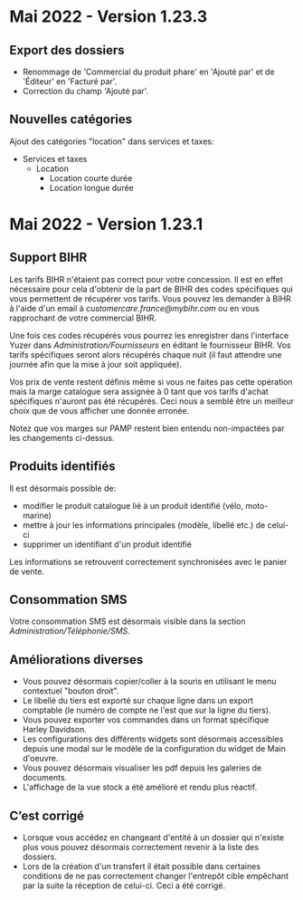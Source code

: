 # Mai 2022 - Version 1.23.3

## Export des dossiers

* Renommage de 'Commercial du produit phare' en 'Ajouté par' et de 'Éditeur' en 'Facturé par'.
* Correction du champ 'Ajouté par'.

## Nouvelles catégories

Ajout des catégories "location" dans services et taxes:

* Services et taxes
    * Location
        * Location courte durée
        * Location longue durée

# Mai 2022 - Version 1.23.1

## Support BIHR

Les tarifs BIHR n'étaient pas correct pour votre concession. Il est en effet nécessaire pour cela d'obtenir de la part de BIHR des codes spécifiques qui vous permettent de récupérer vos tarifs.
Vous pouvez les demander à BIHR à l'aide d'un email à _customercare.france@mybihr.com_ ou en vous rapprochant de votre commercial BIHR.

Une fois ces codes récupérés vous pourrez les enregistrer dans l'interface Yuzer dans _Administration/Fournisseurs_ en éditant le fournisseur BIHR. Vos tarifs spécifiques seront alors récupérés chaque nuit (il faut attendre une journée afin que la mise à jour soit appliquée).

Vos prix de vente restent définis même si vous ne faites pas cette opération mais la marge catalogue sera assignée à 0 tant que vos tarifs d'achat spécifiques n'auront pas été récupérés. Ceci nous a semblé être un meilleur choix que de vous afficher une donnée erronée.

Notez que vos marges sur PAMP restent bien entendu non-impactées par les changements ci-dessus.

## Produits identifiés

Il est désormais possible de:

- modifier le produit catalogue lié à un produit identifié (vélo, moto-marine)
- mettre à jour les informations principales (modèle, libellé etc.) de celui-ci
- supprimer un identifiant d'un produit identifié

Les informations se retrouvent correctement synchronisées avec le panier de vente.

## Consommation SMS

Votre consommation SMS est désormais visible dans la section _Administration/Téléphonie/SMS_.

## Améliorations diverses

- Vous pouvez désormais copier/coller à la souris en utilisant le menu contextuel "bouton droit".
- Le libellé du tiers est exporté sur chaque ligne dans un export comptable (le numéro de compte ne l'est que sur la ligne du tiers).
- Vous pouvez exporter vos commandes dans un format spécifique Harley Davidson.
- Les configurations des différents widgets sont désormais accessibles depuis une modal sur le modèle de la configuration du widget de Main d'oeuvre.
- Vous pouvez désormais visualiser les pdf depuis les galeries de documents.
- L'affichage de la vue stock a été amélioré et rendu plus réactif.

## C’est corrigé

- Lorsque vous accédez en changeant d'entité à un dossier qui n'existe plus vous pouvez désormais correctement revenir à la liste des dossiers.
- Lors de la création d'un transfert il était possible dans certaines conditions de ne pas correctement changer l'entrepôt cible empêchant par la suite la réception de celui-ci. Ceci a été corrigé.
